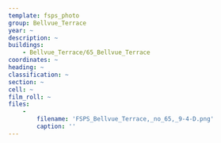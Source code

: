 ```yaml
---
template: fsps_photo
group: Bellvue_Terrace
year: ~
description: ~
buildings:
    - Bellvue_Terrace/65_Bellvue_Terrace
coordinates: ~
heading: ~
classification: ~
section: ~
cell: ~
film_roll: ~
files:
    -
        filename: 'FSPS_Bellvue_Terrace,_no_65,_9-4-D.png'
        caption: ''
---
```

